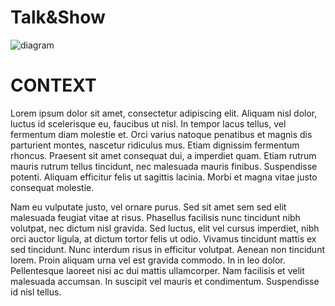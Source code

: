 # Talk&Show

![diagram](https://www.plantuml.com/plantuml/svg/0/VPBFIiD04CRlWRp36W_LbYIstaAHrgOWM44glNdP9jDaSRCRTYV-hK_ZeU1hvCNSJLgbKjqzpM-6x_i6PgIHAgmAxZf7AQoO01AFvzUNiyNK42OINgLGAKvon597OQZeKv0npAjbfK4bKY08319PXB6Y3r185SuXZHLexTzoAd1nCmiBgX5KgF65Gr0sRgwJSAercJxJekGmQOetro7c-KmWeOYABIk4VWkFxqmjiXy-i2AsqoEFagMa0CnbsZyvtT4M32nujxE7B0V_UlPQYQs2a0Y4mmeZ0gq4aIjoBmWLfaMHIU4wU_iCrxw_R_TNZlFl7B_NF1XbpyNhUyHNBClHNryGxom8kjw-TaHIq8bYPPlH_h3ZEbUWgAWtD6g2kivOQvamMc_g3ncHXcGAiXsGbanaKKhDjgXhqHmePw-xgU4w25mdXX94MdyAesTOO5adjCOZmyq5V040)

# CONTEXT #

Lorem ipsum dolor sit amet, consectetur adipiscing elit. Aliquam nisl dolor, luctus id scelerisque eu, faucibus ut nisl. In tempor lacus tellus, vel fermentum diam molestie et. Orci varius natoque penatibus et magnis dis parturient montes, nascetur ridiculus mus. Etiam dignissim fermentum rhoncus. Praesent sit amet consequat dui, a imperdiet quam. Etiam rutrum mauris rutrum tellus tincidunt, nec malesuada mauris finibus. Suspendisse potenti. Aliquam efficitur felis ut sagittis lacinia. Morbi et magna vitae justo consequat molestie.

Nam eu vulputate justo, vel ornare purus. Sed sit amet sem sed elit malesuada feugiat vitae at risus. Phasellus facilisis nunc tincidunt nibh volutpat, nec dictum nisl gravida. Sed luctus, elit vel cursus imperdiet, nibh orci auctor ligula, at dictum tortor felis ut odio. Vivamus tincidunt mattis ex sed tincidunt. Nunc interdum risus in efficitur volutpat. Aenean non tincidunt lorem. Proin aliquam urna vel est gravida commodo. In in leo dolor. Pellentesque laoreet nisi ac dui mattis ullamcorper. Nam facilisis et velit malesuada accumsan. In suscipit vel mauris et condimentum. Suspendisse id nisl tellus.